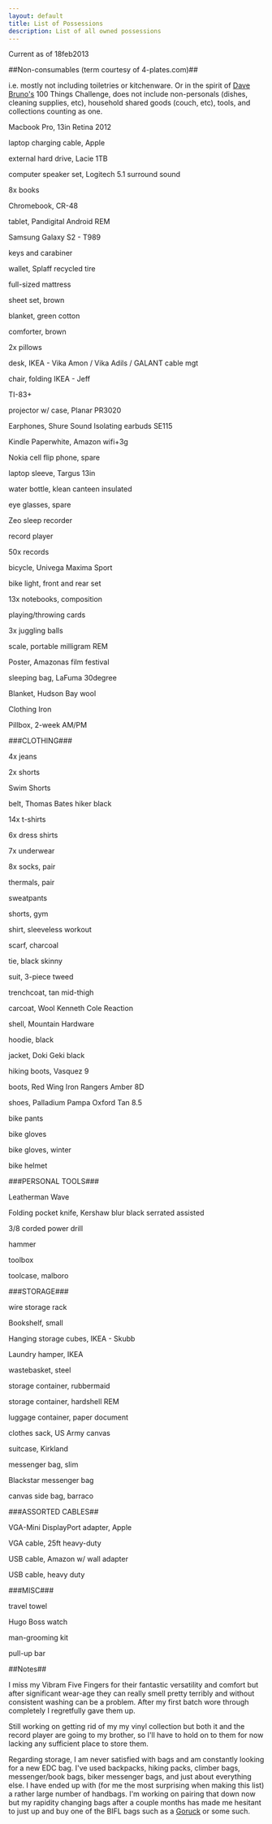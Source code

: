 ```yaml
---
layout: default
title: List of Possessions
description: List of all owned possessions
---
```


<p class="blockquote">Current as of 18feb2013</p>

##Non-consumables (term courtesy of 4-plates.com)##

<p class="blockquote">i.e. mostly not including toiletries or kitchenware.  Or in the spirit of <a href="http://guynameddave.com/" target="_blank">Dave Bruno's</a> 100 Things Challenge, does not include non-personals (dishes, cleaning supplies, etc), household shared goods (couch, etc), tools, and collections counting as one.</p>

Macbook Pro, 13in Retina 2012

laptop charging cable, Apple

external hard drive, Lacie 1TB

computer speaker set, Logitech 5.1 surround sound

8x books

Chromebook, CR-48

tablet, Pandigital Android REM

Samsung Galaxy S2 - T989

keys and carabiner

wallet, Splaff recycled tire

full-sized mattress

sheet set, brown

blanket, green cotton

comforter, brown

2x pillows

desk, IKEA - Vika Amon / Vika Adils / GALANT cable mgt

chair, folding IKEA - Jeff

TI-83+

projector w/ case, Planar PR3020

Earphones, Shure Sound Isolating earbuds SE115

Kindle Paperwhite, Amazon wifi+3g

Nokia cell flip phone, spare

laptop sleeve, Targus 13in

water bottle, klean canteen insulated

eye glasses, spare

Zeo sleep recorder

record player

50x records

bicycle, Univega Maxima Sport

bike light, front and rear set

13x notebooks, composition

playing/throwing cards

3x juggling balls

scale, portable milligram REM

Poster, Amazonas film festival

sleeping bag, LaFuma 30degree

Blanket, Hudson Bay wool

Clothing Iron

Pillbox, 2-week AM/PM


###CLOTHING###

4x jeans

2x shorts

Swim Shorts

belt, Thomas Bates hiker black

14x t-shirts

6x dress shirts

7x underwear

8x socks, pair

thermals, pair

sweatpants

shorts, gym

shirt, sleeveless workout

scarf, charcoal

tie, black skinny

suit, 3-piece tweed

trenchcoat, tan mid-thigh

carcoat, Wool Kenneth Cole Reaction

shell, Mountain Hardware

hoodie, black

jacket, Doki Geki black

hiking boots, Vasquez 9

boots, Red Wing Iron Rangers Amber 8D

shoes, Palladium Pampa Oxford Tan 8.5

bike pants

bike gloves

bike gloves, winter

bike helmet


###PERSONAL TOOLS###

Leatherman Wave

Folding pocket knife, Kershaw blur black serrated assisted

3/8 corded power drill

hammer

toolbox

toolcase, malboro


###STORAGE###

wire storage rack

Bookshelf, small

Hanging storage cubes, IKEA - Skubb

Laundry hamper, IKEA

wastebasket, steel

storage container, rubbermaid

storage container, hardshell REM

luggage container, paper document

clothes sack, US Army canvas

suitcase, Kirkland

messenger bag, slim

Blackstar messenger bag

canvas side bag, barraco


###ASSORTED CABLES##

VGA-Mini DisplayPort adapter, Apple

VGA cable, 25ft heavy-duty

USB cable, Amazon w/ wall adapter

USB cable, heavy duty


###MISC###

travel towel

Hugo Boss watch

man-grooming kit

pull-up bar


##Notes##

I miss my Vibram Five Fingers for their fantastic versatility and comfort but after significant wear-age they can really smell pretty terribly and without consistent washing can be a problem.  After my first batch wore through completely I regretfully gave them up.

Still working on getting rid of my my vinyl collection but both it and the record player are going to my brother, so I'll have to hold on to them for now lacking any sufficient place to store them.

Regarding storage, I am never satisfied with bags and am constantly looking for a new EDC bag.  I've used backpacks, hiking packs, climber bags, messenger/book bags, biker messenger bags, and just about everything else. I have ended up with (for me the most surprising when making this list) a rather large number of handbags.  I'm working on pairing that down now but my rapidity changing bags after a couple months has made me hesitant to just up and buy one of the BIFL bags such as a <a href="https://www.goruck.com/" target="_blank">Goruck</a> or some such.
